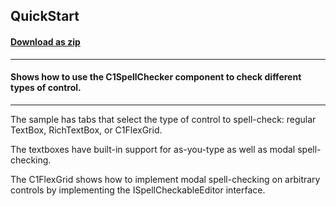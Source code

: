 ## QuickStart
#### [Download as zip](https://minhaskamal.github.io/DownGit/#/home?url=https://github.com/GrapeCity/ComponentOne-WinForms-Samples/tree/master/NetFramework\SpellChecker\VB\QuickStart)
____
#### Shows how to use the C1SpellChecker component to check different types of control.
____
The sample has tabs that select the type of control to spell-check: regular TextBox, RichTextBox, or C1FlexGrid. 

The textboxes have built-in support for as-you-type as well as modal spell-checking. 

The C1FlexGrid shows how to implement modal spell-checking on arbitrary controls by implementing the ISpellCheckableEditor interface. 